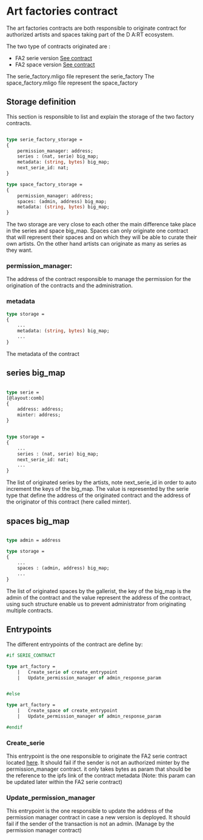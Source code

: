 
# Art factories contract

The art factories contracts are both responsible to originate contract for authorized artists and spaces taking part of the D A:RT ecosystem.

The two type of contracts originated are :
- FA2 serie version [See contract](../d-art.fa2-editions/README.md#fa2-editions---originated-from-factory)
- FA2 space version [See contract](../d-art.fa2-editions/README.md#fa2-editions---originated-from-factory)

The serie_factory.mligo file represent the serie_factory
The space_factory.mligo file represent the space_factory


## Storage definition

This section is responsible to list and explain the storage of the two factory contracts.


``` ocaml

type serie_factory_storage =
{
    permission_manager: address;
    series : (nat, serie) big_map;
    metadata: (string, bytes) big_map;
    next_serie_id: nat;
}

type space_factory_storage =
{
    permission_manager: address;
    spaces: (admin, address) big_map;
    metadata: (string, bytes) big_map;
}

```

The two storage are very close to each other the main difference take place in the series and space big_map.
Spaces can only originate one contract that will represent their spaces and on which they will be able to curate their own artists. On the other hand artists can originate as many as series as they want.

### permission_manager: 
The address of the contract responsible to manage the permission for the origination of the contracts and the administration.

### metadata

``` ocaml
type storage =
{
    ...
    metadata: (string, bytes) big_map;
    ...
}
```

The metadata of the contract



## series big_map

``` ocaml

type serie = 
[@layout:comb]
{
    address: address;
    minter: address;
}


type storage =
{
    ...
    series : (nat, serie) big_map;
    next_serie_id: nat;
    ...
}

```

The list of originated series by the artists, note next_serie_id in order to auto increment the keys of the big_map. The value is represented by the serie type that define the address of the originated contract and the address of the originator of this contract (here called minter).


## spaces big_map

``` ocaml

type admin = address

type storage =
{
    ...
    spaces : (admin, address) big_map;
    ...
}

```

The list of originated spaces by the gallerist, the key of the big_map is the admin of the contract and the value represent the address of the contract, using such structure enable us to prevent administrator from originating multiple contracts.


## Entrypoints

The different entrypoints of the contract are define by:

``` ocaml
#if SERIE_CONTRACT

type art_factory = 
    |   Create_serie of create_entrypoint
    |   Update_permission_manager of admin_response_param 


#else

type art_factory = 
    |   Create_space of create_entrypoint
    |   Update_permission_manager of admin_response_param 

#endif
```

### Create_serie

This entrypoint is the one responsible to originate the FA2 serie contract located [here](../d-art.fa2-editions/README.md#fa2-editions---originated-from-factory). It should fail if the sender is not an authorized minter by the permission_manager contract. it only takes bytes as param that should be the reference to the ipfs link of the contract metadata (Note: this param can be updated later within the FA2 serie contract)

### Update_permission_manager

This entrypoint is the one responsible to update the address of the permission manager contract in case a new version is deployed. It should fail if the sender of the transaction is not an admin. (Manage by the permission manager contract)
